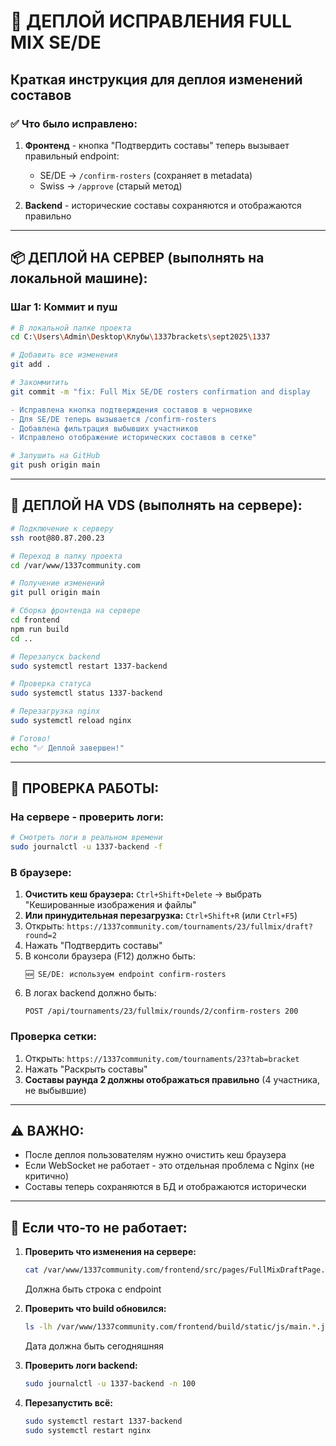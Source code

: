 # 🚀 ДЕПЛОЙ ИСПРАВЛЕНИЯ FULL MIX SE/DE

## Краткая инструкция для деплоя изменений составов

### ✅ Что было исправлено:

1. **Фронтенд** - кнопка "Подтвердить составы" теперь вызывает правильный endpoint:
   - SE/DE → `/confirm-rosters` (сохраняет в metadata)
   - Swiss → `/approve` (старый метод)

2. **Backend** - исторические составы сохраняются и отображаются правильно

---

## 📦 ДЕПЛОЙ НА СЕРВЕР (выполнять на локальной машине):

### Шаг 1: Коммит и пуш

```bash
# В локальной папке проекта
cd C:\Users\Admin\Desktop\Клубы\1337brackets\sept2025\1337

# Добавить все изменения
git add .

# Закоммитить
git commit -m "fix: Full Mix SE/DE rosters confirmation and display

- Исправлена кнопка подтверждения составов в черновике
- Для SE/DE теперь вызывается /confirm-rosters
- Добавлена фильтрация выбывших участников
- Исправлено отображение исторических составов в сетке"

# Запушить на GitHub
git push origin main
```

---

## 🔧 ДЕПЛОЙ НА VDS (выполнять на сервере):

```bash
# Подключение к серверу
ssh root@80.87.200.23

# Переход в папку проекта
cd /var/www/1337community.com

# Получение изменений
git pull origin main

# Сборка фронтенда на сервере
cd frontend
npm run build
cd ..

# Перезапуск backend
sudo systemctl restart 1337-backend

# Проверка статуса
sudo systemctl status 1337-backend

# Перезагрузка nginx
sudo systemctl reload nginx

# Готово!
echo "✅ Деплой завершен!"
```

---

## 🧪 ПРОВЕРКА РАБОТЫ:

### На сервере - проверить логи:

```bash
# Смотреть логи в реальном времени
sudo journalctl -u 1337-backend -f
```

### В браузере:

1. **Очистить кеш браузера:** `Ctrl+Shift+Delete` → выбрать "Кешированные изображения и файлы"
2. **Или принудительная перезагрузка:** `Ctrl+Shift+R` (или `Ctrl+F5`)
3. Открыть: `https://1337community.com/tournaments/23/fullmix/draft?round=2`
4. Нажать "Подтвердить составы"
5. В консоли браузера (F12) должно быть:
   ```
   🆕 SE/DE: используем endpoint confirm-rosters
   ```
6. В логах backend должно быть:
   ```
   POST /api/tournaments/23/fullmix/rounds/2/confirm-rosters 200
   ```

### Проверка сетки:

1. Открыть: `https://1337community.com/tournaments/23?tab=bracket`
2. Нажать "Раскрыть составы"
3. **Составы раунда 2 должны отображаться правильно** (4 участника, не выбывшие)

---

## ⚠️ ВАЖНО:

- После деплоя пользователям нужно очистить кеш браузера
- Если WebSocket не работает - это отдельная проблема с Nginx (не критично)
- Составы теперь сохраняются в БД и отображаются исторически

---

## 🐛 Если что-то не работает:

1. **Проверить что изменения на сервере:**
   ```bash
   cat /var/www/1337community.com/frontend/src/pages/FullMixDraftPage.js | grep -A 5 "confirm-rosters"
   ```
   Должна быть строка с endpoint

2. **Проверить что build обновился:**
   ```bash
   ls -lh /var/www/1337community.com/frontend/build/static/js/main.*.js
   ```
   Дата должна быть сегодняшняя

3. **Проверить логи backend:**
   ```bash
   sudo journalctl -u 1337-backend -n 100
   ```

4. **Перезапустить всё:**
   ```bash
   sudo systemctl restart 1337-backend
   sudo systemctl restart nginx
   ```

